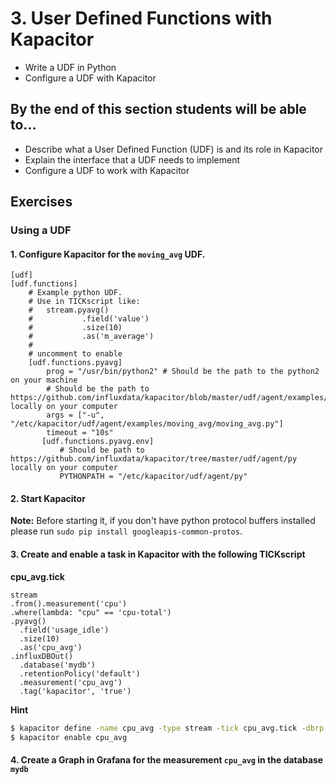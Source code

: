 # 3. User Defined Functions with Kapacitor
* Write a UDF in Python
* Configure a UDF with Kapacitor

## By the end of this section students will be able to...
* Describe what a User Defined Function (UDF) is and its role in Kapacitor
* Explain the interface that a UDF needs to implement
* Configure a UDF to work with Kapacitor

## Exercises

### Using a UDF

#### 1. Configure Kapacitor for the `moving_avg` UDF.

```
[udf]
[udf.functions]
    # Example python UDF.
    # Use in TICKscript like:
    #   stream.pyavg()
    #           .field('value')
    #           .size(10)
    #           .as('m_average')
    #
    # uncomment to enable
    [udf.functions.pyavg]
        prog = "/usr/bin/python2" # Should be the path to the python2 on your machine
        # Should be the path to https://github.com/influxdata/kapacitor/blob/master/udf/agent/examples/moving_avg/moving_avg.py locally on your computer
        args = ["-u", "/etc/kapacitor/udf/agent/examples/moving_avg/moving_avg.py"]
        timeout = "10s"
       [udf.functions.pyavg.env]
           # Should be path to https://github.com/influxdata/kapacitor/tree/master/udf/agent/py locally on your computer
           PYTHONPATH = "/etc/kapacitor/udf/agent/py"
```

#### 2. Start Kapacitor
**Note:** Before starting it, if you don't have python protocol buffers installed please run `sudo pip install googleapis-common-protos`.

#### 3. Create and enable a task in Kapacitor with the following TICKscript

**cpu_avg.tick**
```
stream
.from().measurement('cpu')
.where(lambda: "cpu" == 'cpu-total')
.pyavg()
  .field('usage_idle')
  .size(10)
  .as('cpu_avg')
.influxDBOut()
  .database('mydb')
  .retentionPolicy('default')
  .measurement('cpu_avg')
  .tag('kapacitor', 'true')
```

**Hint**
```sh
$ kapacitor define -name cpu_avg -type stream -tick cpu_avg.tick -dbrp telegraf.default
$ kapacitor enable cpu_avg
```


#### 4. Create a Graph in Grafana for the measurement `cpu_avg` in the database `mydb`
